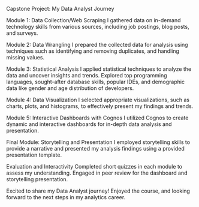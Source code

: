 Capstone Project: My Data Analyst Journey

Module 1: Data Collection/Web Scraping
I gathered data on in-demand technology skills from various sources, including job postings, blog posts, and surveys.

Module 2: Data Wrangling
I prepared the collected data for analysis using techniques such as identifying and removing duplicates, and handling missing values.

Module 3: Statistical Analysis
I applied statistical techniques to analyze the data and uncover insights and trends. Explored top programming languages, sought-after database skills, popular IDEs, and demographic data like gender and age distribution of developers.

Module 4: Data Visualization
I selected appropriate visualizations, such as charts, plots, and histograms, to effectively present my findings and trends.

Module 5: Interactive Dashboards with Cognos
I utilized Cognos to create dynamic and interactive dashboards for in-depth data analysis and presentation.

Final Module: Storytelling and Presentation
I employed storytelling skills to provide a narrative and presented my analysis findings using a provided presentation template.

Evaluation and Interactivity
Completed short quizzes in each module to assess my understanding.
Engaged in peer review for the dashboard and storytelling presentation.

Excited to share my Data Analyst journey! Enjoyed the course, and looking forward to the next steps in my analytics career.
